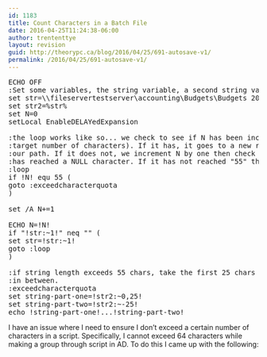 ```yaml
---
id: 1183
title: Count Characters in a Batch File
date: 2016-04-25T11:24:38-06:00
author: trententtye
layout: revision
guid: http://theorypc.ca/blog/2016/04/25/691-autosave-v1/
permalink: /2016/04/25/691-autosave-v1/
---
```

<pre class="lang:batch decode:true ">ECHO OFF
:Set some variables, the string variable, a second string variable and our starting count.
set str=\\fileservertestserver\accounting\Budgets\Budgets 2012\2012 Budget GA Loads
set str2=%str%
set N=0
setLocal EnableDELAYedExpansion

:the loop works like so... we check to see if N has been incremented to 55 (our 
:target number of characters). If it has, it goes to a new routine which creates
:our path. If it does not, we increment N by one then check to see if the string
:has reached a NULL character. If it has not reached "55" then goto loop and repeat.
:loop
if !N! equ 55 (
goto :exceedcharacterquota
)

set /A N+=1

ECHO N=!N!
if "!str:~1!" neq "" (
set str=!str:~1!
goto :loop
)

:if string length exceeds 55 chars, take the first 25 chars and the last 25 chars with an ellipse (...)
:in between.
:exceedcharacterquota
set string-part-one=!str2:~0,25!
set string-part-two=!str2:~-25!
echo !string-part-one!...!string-part-two!</pre>

I have an issue where I need to ensure I don&#8217;t exceed a certain number of characters in a script. Specifically, I cannot exceed 64 characters while making a group through script in AD. To do this I came up with the following:

&nbsp;

<!-- AddThis Advanced Settings generic via filter on the_content -->

<!-- AddThis Share Buttons generic via filter on the_content -->